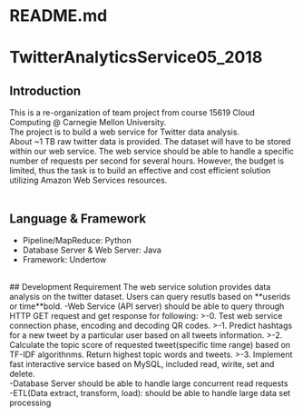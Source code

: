 # README.md
# TwitterAnalyticsService05_2018

## Introduction 
This is a re-organization of team project from course 15619 Cloud Computing @ Carnegie Mellon University. <br>
The project is to build a web service for Twitter data analysis. <br>
About ~1 TB raw twitter data is provided. The dataset will have to be stored within our web service. The web service should be able to handle a specific number of requests per second for several hours. However, the budget is limited, thus the task is to build an effective and cost efficient solution utilizing Amazon Web Services resources. <br>
<br>
## Language & Framework
- Pipeline/MapReduce: Python
- Database Server & Web Server: Java
- Framework: Undertow
<br>
## Development Requirement
The web service solution provides data analysis on the twitter dataset. Users can query resutls based on **userids or time**bold.
-Web Service (API server) should be able to query through HTTP GET request and get response for following:
>-0. Test web service connection phase, encoding and decoding QR codes.
>-1. Predict hashtags for a new tweet by a particular user based on all tweets information.
>-2. Calculate the topic score of requested tweet(specific time range) based on TF-IDF algorithnms. Return highest topic words and tweets.
>-3. Implement fast interactive service based on MySQL, included read, wirite, set and delete.
<br>
-Database Server should be able to handle large concurrent read requests
<br>
-ETL(Data extract, transform, load): should be able to handle large data set processing
